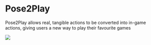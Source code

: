 # Pose2Play

Pose2Play allows real, tangible actions to be converted into in-game actions, giving users a new way to play their favourite games

![](tutorial_poses/demo.gif)
